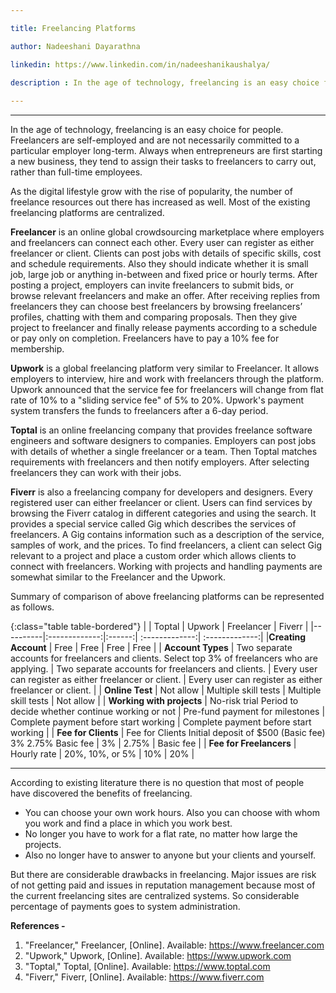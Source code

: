 ```yaml
---

title: Freelancing Platforms

author: Nadeeshani Dayarathna

linkedin: https://www.linkedin.com/in/nadeeshanikaushalya/

description : In the age of technology, freelancing is an easy choice for people. Freelancers are self-employed and are not necessarily committed to a particular employer long-term. Always when entrepreneurs are first starting a new business, they tend to assign their tasks to freelancers to carry out, rather than full-time employees. As the digital lifestyle grow with the rise of popularity, the number of freelance resources out there has increased as well. Most of the existing freelancing platforms are centralized.
 
---
```

___

In the age of technology, freelancing is an easy choice for people. Freelancers are self-employed and are not necessarily committed to a particular employer long-term. Always when entrepreneurs are first starting a new business, they tend to assign their tasks to freelancers to carry out, rather than full-time employees.  

As the digital lifestyle grow with the rise of popularity, the number of freelance resources out there has increased as well. Most of the existing freelancing platforms are centralized.

**Freelancer** is an online global crowdsourcing marketplace where employers and freelancers can connect each other. Every user can register as either freelancer or client. Clients can post jobs with details of specific skills, cost and schedule requirements. Also they should indicate whether it is small job, large job or anything in-between and fixed price or hourly terms. After posting a project, employers can invite freelancers to submit bids, or browse relevant freelancers and make an offer. After receiving replies from freelancers they can choose best freelancers by browsing freelancers’ profiles, chatting with them and comparing proposals. Then they give project to freelancer and finally release payments according to a schedule or pay only on completion. Freelancers have to pay a 10% fee for membership.

**Upwork** is a global freelancing platform very similar to Freelancer. It allows employers to interview, hire and work with freelancers through the platform. Upwork announced that the service fee for freelancers will change from flat rate of 10% to a "sliding service fee" of 5% to 20%. Upwork's payment system transfers the funds to freelancers after a 6-day period. 

**Toptal** is an online freelancing company that provides freelance software engineers and software designers to companies. Employers can post jobs with details of whether a single freelancer or a team. Then Toptal matches requirements with freelancers and then notify employers. After selecting freelancers they can work with their jobs.

**Fiverr** is also a freelancing company for developers and designers. Every registered user can either freelancer or client. Users can find services by browsing the Fiverr catalog in different categories and using the search. It provides a special service called Gig which describes the services of freelancers. A Gig contains information such as a description of the service, samples of work, and the prices. To find freelancers, a client can select Gig relevant to a project and place a custom order which allows clients to connect with freelancers. Working with projects and handling payments are somewhat similar to the Freelancer and the Upwork.

Summary of comparison of above freelancing platforms can be represented as follows.

{:class="table table-bordered"}
|            |      Toptal      |  Upwork | Freelancer | Fiverr         |
|----------|:-------------:|:------:| :-------------:| :-------------:|
|**Creating Account** |  Free | Free |  Free | Free |
| **Account Types** |    Two separate accounts for freelancers and clients. Select top 3% of freelancers who are applying.   |  Two separate accounts for freelancers and clients. |  Every user can register as either freelancer or client. | Every user can register as either freelancer or client. |
| **Online Test**  | Not allow |    Multiple skill tests |  Multiple skill tests | Not allow |
| **Working with projects**  | No-risk trial Period to decide whether continue working or not |   Pre-fund payment for milestones |  Complete payment before start working | Complete payment before start working |
| **Fee for Clients**  | Fee for Clients	Initial deposit of $500 (Basic fee)	3%	2.75%	Basic fee |   3% | 2.75% | Basic fee |
| **Fee for Freelancers**  | Hourly rate |   20%, 10%, or 5% |  10% | 20% |

---

According to existing literature there is no question that most of people have discovered the benefits of freelancing. 
- You can choose your own work hours. Also you can choose with whom you work and find a place in which you work best. 
- No longer you have to work for a flat rate, no matter how large the projects. 
- Also no longer have to answer to anyone but your clients and yourself. 

But there are considerable drawbacks in freelancing. Major issues are risk of not getting paid and issues in reputation management because most of the current freelancing sites are centralized systems. So considerable percentage of payments goes to system administration. 

**References -**
1. "Freelancer," Freelancer, [Online]. Available: https://www.freelancer.com
2. "Upwork," Upwork, [Online]. Available: https://www.upwork.com
3. "Toptal," Toptal, [Online]. Available: https://www.toptal.com
4. "Fiverr," Fiverr, [Online]. Available: https://www.fiverr.com




